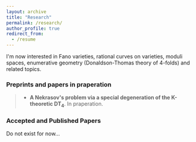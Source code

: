 ```yaml
---
layout: archive
title: "Research"
permalink: /research/
author_profile: true
redirect_from:
  - /resume
---
```


I'm now interested in Fano varieties, rational curves on varieties, moduli spaces, enumerative geometry (Donaldson-Thomas theory of 4-folds) and related topics.

### Preprints and papers in praperation
> + **A Nekrasov's problem via a special degeneration of the K-theoretic $\mathbf{DT}_4$**. In praperation.

### Accepted and Published Papers

Do not exist for now...

